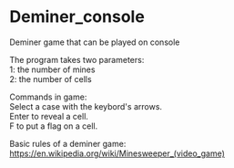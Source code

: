 # Deminer_console
Deminer game that can be played on console </br>

The program takes two parameters: </br>
  1: the number of mines </br>
  2: the number of cells</br>

Commands in game:</br>
Select a case with the keybord's arrows.</br>
Enter to reveal a cell.</br>
F to put a flag on a cell.</br>

Basic rules of a deminer game: https://en.wikipedia.org/wiki/Minesweeper_(video_game)</br>
